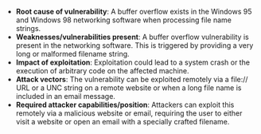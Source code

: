 - **Root cause of vulnerability**: A buffer overflow exists in the Windows 95 and Windows 98 networking software when processing file name strings.
- **Weaknesses/vulnerabilities present**: A buffer overflow vulnerability is present in the networking software. This is triggered by providing a very long or malformed filename string.
- **Impact of exploitation**: Exploitation could lead to a system crash or the execution of arbitrary code on the affected machine.
- **Attack vectors**: The vulnerability can be exploited remotely via a file:// URL or a UNC string on a remote website or when a long file name is included in an email message.
- **Required attacker capabilities/position**: Attackers can exploit this remotely via a malicious website or email, requiring the user to either visit a website or open an email with a specially crafted filename.